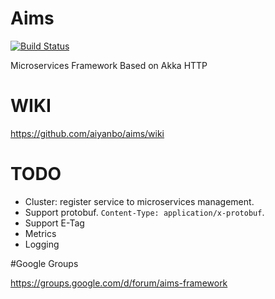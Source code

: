 Aims
====
[![Build Status](https://travis-ci.org/aiyanbo/aims.svg?branch=master)](https://travis-ci.org/aiyanbo/aims)

Microservices Framework Based on Akka HTTP

# WIKI

https://github.com/aiyanbo/aims/wiki

# TODO

- Cluster: register service to microservices management.
- Support protobuf. `Content-Type: application/x-protobuf`.
- Support E-Tag
- Metrics
- Logging

#Google Groups

https://groups.google.com/d/forum/aims-framework
